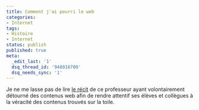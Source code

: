 ```yaml
---
title: Comment j'ai pourri le web
categories:
- Internet
tags:
- Histoire
- Internet
status: publish
published: true
meta:
  _edit_last: '1'
  dsq_thread_id: '948016700'
  dsq_needs_sync: '1'
---
```

Je ne me lasse pas de lire <a title="Comment j'ai pourri le web" href="https://www.laviemoderne.net/lames-de-fond/009-comment-j-ai-pourri-le-web.html">le récit</a> de ce professeur ayant volontairement détourné des contenus web afin de rendre attentif ses élèves et collègues à la véracité des contenus trouvés sur la toile.
